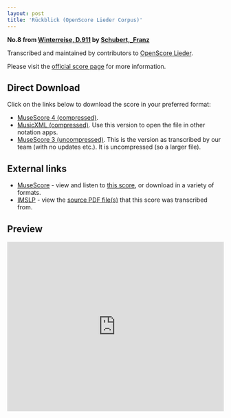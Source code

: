 ```yaml
---
layout: post
title: 'Rückblick (OpenScore Lieder Corpus)'
---
```


__No.8 from [Winterreise, D.911](https://fourscoreandmore.org/openscore/lieder/Schubert,_Franz/Winterreise,_D.911/) by [Schubert,_Franz](https://fourscoreandmore.org/openscore/lieder/Schubert,_Franz)__

Transcribed and maintained by contributors to [OpenScore Lieder].

Please visit the [official score page] for more information.

[official score page]: https://musescore.com/openscore-lieder-corpus/scores/5015521
[OpenScore Lieder]: https://musescore.com/openscore-lieder-corpus

## Direct Download

Click on the links below to download the score in your preferred format:
- [MuseScore 4 (compressed)](https://github.com/openscore/lieder/blob/main/scores/Schubert,_Franz/Winterreise,_D.911/08_Rückblick/lc5015521.mscz?raw=true).
- [MusicXML (compressed)](https://github.com/openscore/lieder/blob/main/scores/Schubert,_Franz/Winterreise,_D.911/08_Rückblick/lc5015521.mxl?raw=true). Use this version to open the file in other notation apps.
- [MuseScore 3 (uncompressed)](https://github.com/openscore/lieder/blob/main/scores/Schubert,_Franz/Winterreise,_D.911/08_Rückblick/lc5015521.mscx?raw=true). This is the version as transcribed by our team (with no updates etc.). It is uncompressed (so a larger file).

## External links

- [MuseScore] - view and listen to [this score][MuseScore], or download in a variety of formats.
- [IMSLP] - view the [source PDF file(s)][IMSLP] that this score was transcribed from.

[MuseScore]: https://musescore.com/score/5015521
[IMSLP]: https://imslp.org/wiki/Special:ReverseLookup/60822

## Preview

<iframe width="100%" height="394" src="https://musescore.com/openscore-lieder-corpus/scores/5015521/embed" frameborder="0" allowfullscreen allow="autoplay; fullscreen"></iframe>
